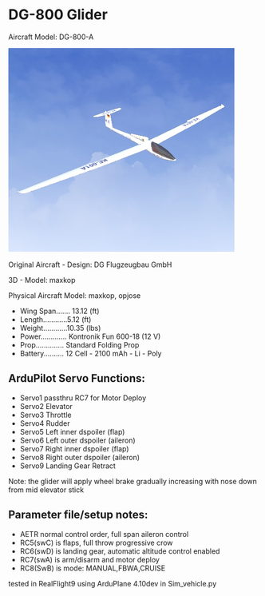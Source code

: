 # DG-800 Glider

Aircraft Model: DG-800-A

![JPG](https://github.com/ArduPilot/SITL_Models/raw/master/RealFlight/Released_Models/Planes/DG-800_Glider/DG-800-A-G4.png)

Original Aircraft - Design: DG Flugzeugbau GmbH

3D - Model: maxkop

Physical Aircraft Model: maxkop, opjose

* Wing Span....... 13.12 (ft)
* Length............5.12 (ft)
* Weight............10.35 (lbs)
* Power............. Kontronik Fun 600-18 (12 V)
* Prop.............. Standard Folding Prop
* Battery.......... 12 Cell - 2100 mAh - Li - Poly


## ArduPilot Servo Functions:
* Servo1		passthru RC7 for Motor Deploy
* Servo2		Elevator
* Servo3		Throttle
* Servo4		Rudder
* Servo5		Left inner dspoiler (flap)
* Servo6		Left outer dspoiler (aileron)
* Servo7		Right inner dspoiler (flap)
* Servo8		Right outer dspoiler (aileron)
* Servo9		Landing Gear Retract

Note: the glider will apply wheel brake gradually increasing with nose down from mid elevator stick

## Parameter file/setup notes:

* AETR normal control order, full span aileron control
* RC5(swC) is flaps, full throw progressive crow
* RC6(swD) is landing gear, automatic altitude control enabled
* RC7(swA) is arm/disarm and motor deploy
* RC8(SwB) is mode: MANUAL,FBWA,CRUISE

tested in RealFlight9 using ArduPlane 4.10dev in Sim_vehicle.py
